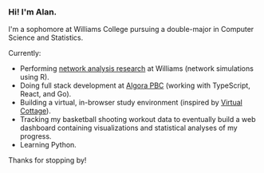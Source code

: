 ### Hi! I'm Alan.

I'm a sophomore at Williams College pursuing a double-major in Computer Science and Statistics.

Currently:
- Performing [network analysis research](https://github.com/alansun25/network-analysis) at Williams (network simulations using R).
- Doing full stack development at [Algora PBC](https://algora.io/#/) (working with TypeScript, React, and Go).
- Building a virtual, in-browser study environment (inspired by [Virtual Cottage](https://store.steampowered.com/app/1369320/Virtual_Cottage/)).
- Tracking my basketball shooting workout data to eventually build a web dashboard containing visualizations and statistical analyses of my progress.
- Learning Python.

Thanks for stopping by!

<!--
**alansun25/alansun25** is a ✨ _special_ ✨ repository because its `README.md` (this file) appears on your GitHub profile.

Here are some ideas to get you started:

- 🔭 I’m currently working on ...
- 🌱 I’m currently learning ...
- 👯 I’m looking to collaborate on ...
- 🤔 I’m looking for help with ...
- 💬 Ask me about ...
- 📫 How to reach me: ...
- 😄 Pronouns: ...
- ⚡ Fun fact: ...
-->
